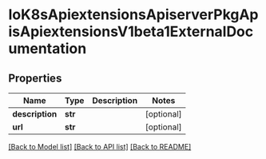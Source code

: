 # IoK8sApiextensionsApiserverPkgApisApiextensionsV1beta1ExternalDocumentation

## Properties
Name | Type | Description | Notes
------------ | ------------- | ------------- | -------------
**description** | **str** |  | [optional] 
**url** | **str** |  | [optional] 

[[Back to Model list]](../README.md#documentation-for-models) [[Back to API list]](../README.md#documentation-for-api-endpoints) [[Back to README]](../README.md)


